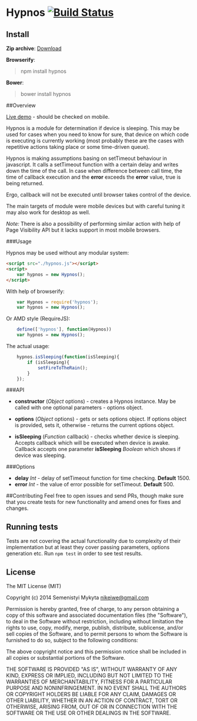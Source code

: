 Hypnos [![Build Status](https://travis-ci.org/msemenistyi/hypnos.png)](https://travis-ci.org/msemenistyi/connect-image-optimus)
=====


## Install
**Zip archive**:
[Download](https://github.com/msemenistyi/hypnos/archive/master.zip)

**Browserify**:
> npm install hypnos

**Bower**:
> bower install hypnos

##Overview

[Live demo](http://msemenistyi.github.io/hypnos/) - should be checked on mobile.

Hypnos is a module for determination if device is sleeping. This may be used for 
cases when you need to know for sure, that device on which code is executing 
is currently working (most probably these are the cases with repetitive actions 
taking place or some time-driven queue).

Hypnos is making assumptions basing on setTimeout behaviour in javascript. It 
calls a setTimeout function with a certain delay and writes down the time of 
the call. In case when difference between call time, the time of callback execution
and the **error** exceeds the **error** value, true is being returned.

Ergo, callback will not be executed until browser takes control of the device.  

The main targets of module were mobile devices but with careful tuning it may
also work for desktop as well.  

*Note:* There is also a possibility of performing similar action with help of
Page Visibility API but it lacks support in most mobile browsers. 

###Usage

Hypnos may be used without any modular system:
```html
<script src="./hypnos.js"></script>
<script>
	var hypnos = new Hypnos();
</script>
```

With help of browserify:
```js
	var Hypnos = require('hypnos');
	var hypnos = new Hypnos();
```

Or AMD style (RequireJS): 
```js
	define(['hypnos'], function(Hypnos))
	var hypnos = new Hypnos();
```

The actual usage:
```js
	hypnos.isSleeping(function(isSleeping){
		if (isSleeping){
			setFireToTheRain();
		}
	});
```

###API
- **constructor** (*Object* options) - creates a Hypnos instance. May be called with
one optional parameters - options object.

- **options** (*Object* options) - gets or sets options object. If options object 
is provided, sets it, otherwise - returns the current options object.

- **isSleeping** (*Function* callback) - checks whether device is sleeping. Accepts
callback which will be executed when device is awake. Callback accepts one parameter
**isSleeping** *Boolean* which shows if device was sleeping.

###Options
- **delay** *Int* - delay of setTimeout function for time checking. **Default** 1500.
- **error** *Int* - the value of error possible for setTimeout. **Default** 500.

##Contributing
Feel free to open issues and send PRs, though make sure that you create tests
for new functionality and amend ones for fixes and changes. 

## Running tests
Tests are not covering the actual functionality due to complexity of their 
implementation but at least they cover passing parameters, options generation etc.
Run `npm test` in order to see test results.

## License

The MIT License (MIT)

Copyright (c) 2014 Semenistyi Mykyta nikeiwe@gmail.com

Permission is hereby granted, free of charge, to any person obtaining a copy
of this software and associated documentation files (the "Software"), to deal
in the Software without restriction, including without limitation the rights
to use, copy, modify, merge, publish, distribute, sublicense, and/or sell
copies of the Software, and to permit persons to whom the Software is
furnished to do so, subject to the following conditions:

The above copyright notice and this permission notice shall be included in
all copies or substantial portions of the Software.

THE SOFTWARE IS PROVIDED "AS IS", WITHOUT WARRANTY OF ANY KIND, EXPRESS OR
IMPLIED, INCLUDING BUT NOT LIMITED TO THE WARRANTIES OF MERCHANTABILITY,
FITNESS FOR A PARTICULAR PURPOSE AND NONINFRINGEMENT. IN NO EVENT SHALL THE
AUTHORS OR COPYRIGHT HOLDERS BE LIABLE FOR ANY CLAIM, DAMAGES OR OTHER
LIABILITY, WHETHER IN AN ACTION OF CONTRACT, TORT OR OTHERWISE, ARISING FROM,
OUT OF OR IN CONNECTION WITH THE SOFTWARE OR THE USE OR OTHER DEALINGS IN
THE SOFTWARE.